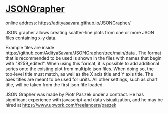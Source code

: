 # [JSONGrapher]()

online address: 
https://adityasavara.github.io/JSONGrapher/

JSON grapher allows creating scatter-line plots from one or more JSON files containing x-y data.

Example files are inside https://github.com/AdityaSavara/JSONGrapher/tree/main/data . The format that is recommended to be used is shown in the files with names that begin with "8259_edited". When using this format, it is possible to add additional series onto the existing plot from multiple json files.  When doing so, the top-level title must match, as well as the X axis title and Y axis title. The axes titles are meant to be used for units. All other settings, such as chart title, will be taken from the first json file loaded.

JSON Grapher was made by Piotr Paszek under a contract. He has significant experience with javascript and data visiualization, and he may be hired at https://www.upwork.com/freelancers/paszek
